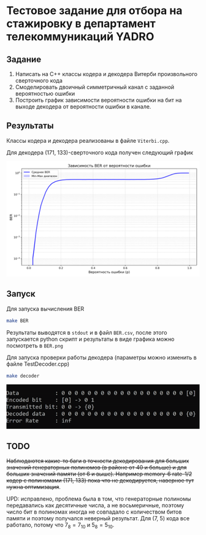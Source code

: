 # Тестовое задание для отбора на стажировку в департамент телекоммуникаций YADRO

## Задание
1. Написать на C++ классы кодера и декодера Витерби произвольного сверточного кода
2. Смоделировать двоичный симметричный канал с заданной вероятностью ошибки
3. Построить график зависимости вероятности ошибки на бит на выходе декодера от вероятности ошибки в канале.

## Результаты

Классы кодера и декодера реализованы в файле `Viterbi.cpp`.

Для декодера (171, 133)-сверточного кода получен следующий график

![BER](https://github.com/nidropakshin2/Viterbi/blob/master/temp/BER.png)

## Запуск
Для запуска вычисления BER 
```bash
make BER
```
Результаты выводятся в `stdout` и в файл `BER.csv`, после этого запускается python скрипт и результаты в виде графика можно посмотреть в `BER.png` 

Для запуска проверки работы декодера (параметры можно изменить в файле TestDecoder.cpp)
```bash
make decoder
```
![Viterbi Decoder in work](https://github.com/nidropakshin2/Viterbi/blob/master/temp/VDAnimation.gif)

## TODO
~~Наблюдаются какие-то баги в точности декодирования для больших значений генераторных полиномов (в районе от 40 и больше) и для больших значений памяти (от 6 и выше). Например memory-6 rate-1/2 кодер с полиномами (171, 133) пока что не декодируется, наверное тут нужна оптимизация~~.

UPD: исправлено, проблема была в том, что генераторные полиномы передавались как десятичные числа, а не восьмеричные, поэтому число бит в полиномах иногда не совпадало с количеством битов памяти и поэтому получался неверный результат. Для (7, 5) кода все работало, потому что $7_8 = 7_{10}$ и $5_8 = 5_{10}$.
